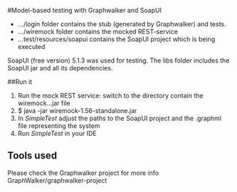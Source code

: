 #Model-based testing with Graphwalker and SoapUI

 * .../login folder contains the stub (generated by Graphwalker) and tests.
 * .../wiremock folder contains the mocked REST-service
 * ...test/resources/soapui contains the SoapUI project which is being executed

SoapUI (free version) 5.1.3 was used for testing. The libs folder includes the SoapUI jar
and all its dependencies.

##Run it

 1. Run the mock REST service: switch to the directory contain the wiremock...jar file
 2. $ java -jar wiremock-1.56-standalone.jar
 3. In *SimpleTest* adjust the paths to the SoapUI project and the .graphml file representing the system
 4. Run *SimpleTest* in your IDE

 ## Tools used
 Please check the Graphwalker project for more info GraphWalker/graphwalker-project
